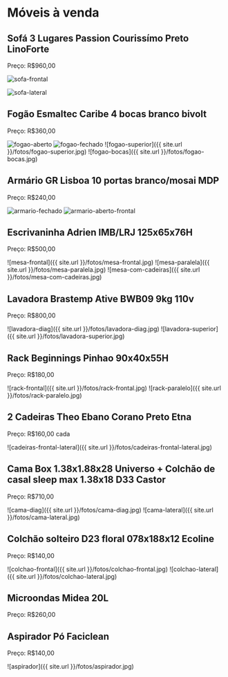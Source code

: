 # Móveis à venda

## Sofá 3 Lugares Passion Courissímo Preto LinoForte

Preço: R$960,00

![sofa-frontal](/fotos/sofa-frontal.jpg)

![sofa-lateral](/fotos/sofa-lateral.jpg)

## Fogão Esmaltec Caribe 4 bocas branco bivolt

Preço: R$360,00

![fogao-aberto](/fotos/fogao-aberto.jpg)
![fogao-fechado](/fotos/fogao-fechado.jpg)
![fogao-superior]({{ site.url }}/fotos/fogao-superior.jpg)
![fogao-bocas]({{ site.url }}/fotos/fogao-bocas.jpg)

## Armário GR Lisboa 10 portas branco/mosai MDP

Preço: R$240,00

![armario-fechado](/fotos/armario-fechado.jpg)
![armario-aberto-frontal](/fotos/armario-aberto-frontal.jpg)

## Escrivaninha Adrien IMB/LRJ 125x65x76H

Preço: R$500,00

![mesa-frontal]({{ site.url }}/fotos/mesa-frontal.jpg)
![mesa-paralela]({{ site.url }}/fotos/mesa-paralela.jpg)
![mesa-com-cadeiras]({{ site.url }}/fotos/mesa-com-cadeiras.jpg)

## Lavadora Brastemp Ative BWB09 9kg 110v

Preço: R$800,00

![lavadora-diag]({{ site.url }}/fotos/lavadora-diag.jpg)
![lavadora-superior]({{ site.url }}/fotos/lavadora-superior.jpg)

## Rack Beginnings Pinhao 90x40x55H

Preço: R$180,00

![rack-frontal]({{ site.url }}/fotos/rack-frontal.jpg)
![rack-paralelo]({{ site.url }}/fotos/rack-paralelo.jpg)

## 2 Cadeiras Theo Ebano Corano Preto Etna

Preço: R$160,00 cada

![cadeiras-frontal-lateral]({{ site.url }}/fotos/cadeiras-frontal-lateral.jpg)

## Cama Box 1.38x1.88x28 Universo + Colchão de casal sleep max 1.38x18 D33 Castor

Preço: R$710,00

![cama-diag]({{ site.url }}/fotos/cama-diag.jpg)
![cama-lateral]({{ site.url }}/fotos/cama-lateral.jpg)

## Colchão solteiro D23 floral 078x188x12 Ecoline

Preço: R$140,00

![colchao-frontal]({{ site.url }}/fotos/colchao-frontal.jpg)
![colchao-lateral]({{ site.url }}/fotos/colchao-lateral.jpg)

## Microondas Midea 20L

Preço: R$260,00

## Aspirador Pó Faciclean

Preço: R$140,00

![aspirador]({{ site.url }}/fotos/aspirador.jpg)
